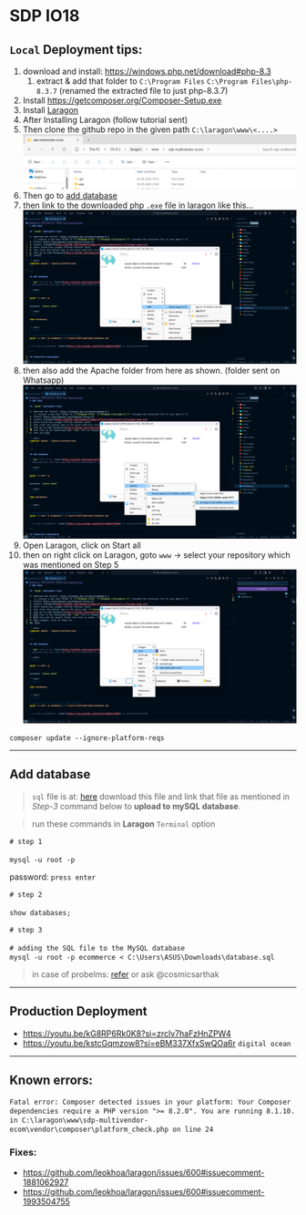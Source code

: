 # SDP IO18

## `Local` Deployment tips:

1. download and install: https://windows.php.net/download#php-8.3
    1. extract & add that folder to `C:\Program Files` `C:\Program Files\php-8.3.7` (renamed the extracted file to just php-8.3.7)
2. Install https://getcomposer.org/Composer-Setup.exe
3. Install [Laragon](https://github.com/leokhoa/laragon/releases/download/6.0.0/laragon-wamp.exe)
4. After Installing Laragon (follow tutorial sent)
5. Then clone the github repo in the given path `C:\laragon\www\<....>` ![alt text](image.png)
6. Then go to [add database](https://github.com/cosmicsarthak/sdp-IO18_multivendor/blob/main/README.md#add-database)
7. then link to the downloaded php `.exe` file in laragon like this... ![alt text](image-1.png)
8. then also add the Apache folder from here as shown. (folder sent on Whatsapp) ![alt text](image-2.png)
9. Open Laragon, click on Start all
10. then on right click on Laragon, goto `www` -> select your repository which was mentioned on Step 5 ![alt text](image-3.png)

```shell
composer update --ignore-platform-reqs
```

---

## Add database

> `sql` file is at: [here](https://github.com/cosmicsarthak/sdp-IO18_multivendor/blob/main/database.sql)
> download this file and link that file as mentioned in _Step-3_ command below to **upload to mySQL database**.

> run these commands in **Laragon** `Terminal` option

```shell
# step 1

mysql -u root -p
```

password: `press enter`

```shell
# step 2

show databases;
```

```shell
# step 3

# adding the SQL file to the MySQL database
mysql -u root -p ecommerce < C:\Users\ASUS\Downloads\database.sql
```

> in case of probelms: [refer](https://www.youtube.com/watch?v=0Wm3KcVFMBA) or ask @cosmicsarthak

---

## Production Deployment

-   https://youtu.be/kG8RP6Rk0K8?si=zrclv7haFzHnZPW4
-   https://youtu.be/kstcGqmzow8?si=eBM337XfxSwQOa6r `digital ocean`

---

## Known errors:

```
Fatal error: Composer detected issues in your platform: Your Composer dependencies require a PHP version ">= 8.2.0". You are running 8.1.10. in C:\laragon\www\sdp-multivendor-ecom\vendor\composer\platform_check.php on line 24
```

### Fixes:

-   https://github.com/leokhoa/laragon/issues/600#issuecomment-1881062927
-   https://github.com/leokhoa/laragon/issues/600#issuecomment-1993504755
